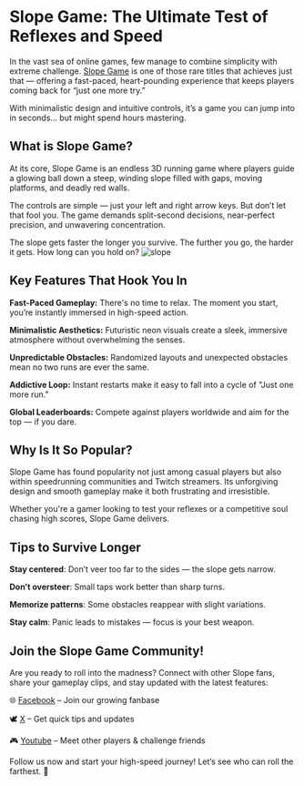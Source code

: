 # Slope Game: The Ultimate Test of Reflexes and Speed
In the vast sea of online games, few manage to combine simplicity with extreme challenge. [Slope Game](https://slope-ball.io/) is one of those rare titles that achieves just that — offering a fast-paced, heart-pounding experience that keeps players coming back for “just one more try.”

With minimalistic design and intuitive controls, it’s a game you can jump into in seconds... but might spend hours mastering.

## What is Slope Game?
At its core, Slope Game is an endless 3D running game where players guide a glowing ball down a steep, winding slope filled with gaps, moving platforms, and deadly red walls.

The controls are simple — just your left and right arrow keys. But don’t let that fool you. The game demands split-second decisions, near-perfect precision, and unwavering concentration.

The slope gets faster the longer you survive. The further you go, the harder it gets. How long can you hold on?
![slope](https://github.com/user-attachments/assets/ac3a006b-a406-42cf-9aef-cc64eb964376)
## Key Features That Hook You In
**Fast-Paced Gameplay:** There's no time to relax. The moment you start, you’re instantly immersed in high-speed action.

**Minimalistic Aesthetics:** Futuristic neon visuals create a sleek, immersive atmosphere without overwhelming the senses.

**Unpredictable Obstacles:** Randomized layouts and unexpected obstacles mean no two runs are ever the same.

**Addictive Loop:** Instant restarts make it easy to fall into a cycle of "Just one more run."

**Global Leaderboards:** Compete against players worldwide and aim for the top — if you dare.

## Why Is It So Popular?
Slope Game has found popularity not just among casual players but also within speedrunning communities and Twitch streamers. Its unforgiving design and smooth gameplay make it both frustrating and irresistible.

Whether you're a gamer looking to test your reflexes or a competitive soul chasing high scores, Slope Game delivers.

## Tips to Survive Longer
**Stay centered**: Don’t veer too far to the sides — the slope gets narrow.

**Don’t oversteer**: Small taps work better than sharp turns.

**Memorize patterns**: Some obstacles reappear with slight variations.

**Stay calm**: Panic leads to mistakes — focus is your best weapon.

## Join the Slope Game Community!
Are you ready to roll into the madness? Connect with other Slope fans, share your gameplay clips, and stay updated with the latest features:

🌐 [Facebook](https://www.facebook.com/slopegame1) – Join our growing fanbase

🕊️ [X](https://x.com/slopegame_io) – Get quick tips and updates

🎮 [Youtube](https://www.youtube.com/@slopegame1) – Meet other players & challenge friends

Follow us now and start your high-speed journey! Let’s see who can roll the farthest. 🚀
